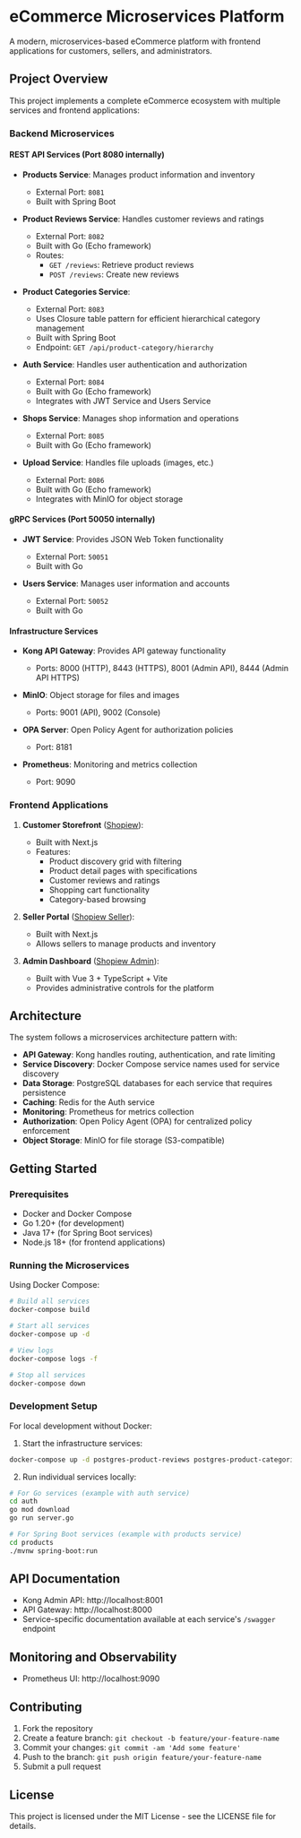 # eCommerce Microservices Platform

A modern, microservices-based eCommerce platform with frontend applications for customers, sellers, and administrators.

## Project Overview

This project implements a complete eCommerce ecosystem with multiple services and frontend applications:

### Backend Microservices

#### REST API Services (Port 8080 internally)

- **Products Service**: Manages product information and inventory
  - External Port: `8081`
  - Built with Spring Boot

- **Product Reviews Service**: Handles customer reviews and ratings
  - External Port: `8082`
  - Built with Go (Echo framework)
  - Routes:
    - `GET /reviews`: Retrieve product reviews
    - `POST /reviews`: Create new reviews

- **Product Categories Service**: 
  - External Port: `8083`
  - Uses Closure table pattern for efficient hierarchical category management
  - Built with Spring Boot
  - Endpoint: `GET /api/product-category/hierarchy`

- **Auth Service**: Handles user authentication and authorization
  - External Port: `8084`
  - Built with Go (Echo framework)
  - Integrates with JWT Service and Users Service

- **Shops Service**: Manages shop information and operations
  - External Port: `8085`
  - Built with Go (Echo framework)

- **Upload Service**: Handles file uploads (images, etc.)
  - External Port: `8086`
  - Built with Go (Echo framework)
  - Integrates with MinIO for object storage

#### gRPC Services (Port 50050 internally)

- **JWT Service**: Provides JSON Web Token functionality
  - External Port: `50051`
  - Built with Go

- **Users Service**: Manages user information and accounts
  - External Port: `50052`
  - Built with Go

#### Infrastructure Services

- **Kong API Gateway**: Provides API gateway functionality
  - Ports: 8000 (HTTP), 8443 (HTTPS), 8001 (Admin API), 8444 (Admin API HTTPS)

- **MinIO**: Object storage for files and images
  - Ports: 9001 (API), 9002 (Console)

- **OPA Server**: Open Policy Agent for authorization policies
  - Port: 8181

- **Prometheus**: Monitoring and metrics collection
  - Port: 9090

### Frontend Applications

1. **Customer Storefront** ([Shopiew](https://github.com/TranXuanPhong25/shopiew)):
   - Built with Next.js 
   - Features:
     - Product discovery grid with filtering
     - Product detail pages with specifications
     - Customer reviews and ratings
     - Shopping cart functionality
     - Category-based browsing

2. **Seller Portal** ([Shopiew Seller](https://github.com/TranXuanPhong25/shopiew-seller)):
   - Built with Next.js
   - Allows sellers to manage products and inventory

3. **Admin Dashboard** ([Shopiew Admin](https://github.com/TranXuanPhong25/shopiew-admin)):
   - Built with Vue 3 + TypeScript + Vite
   - Provides administrative controls for the platform

## Architecture

The system follows a microservices architecture pattern with:

- **API Gateway**: Kong handles routing, authentication, and rate limiting
- **Service Discovery**: Docker Compose service names used for service discovery
- **Data Storage**: PostgreSQL databases for each service that requires persistence
- **Caching**: Redis for the Auth service
- **Monitoring**: Prometheus for metrics collection
- **Authorization**: Open Policy Agent (OPA) for centralized policy enforcement
- **Object Storage**: MinIO for file storage (S3-compatible)

## Getting Started

### Prerequisites

- Docker and Docker Compose
- Go 1.20+ (for development)
- Java 17+ (for Spring Boot services)
- Node.js 18+ (for frontend applications)

### Running the Microservices

Using Docker Compose:

```bash
# Build all services
docker-compose build

# Start all services
docker-compose up -d

# View logs
docker-compose logs -f

# Stop all services
docker-compose down
```

### Development Setup

For local development without Docker:

1. Start the infrastructure services:

```bash
docker-compose up -d postgres-product-reviews postgres-product-categories postgres-users postgres-products postgres-shops auth-redis minio
```

2. Run individual services locally:

```bash
# For Go services (example with auth service)
cd auth
go mod download
go run server.go

# For Spring Boot services (example with products service)
cd products
./mvnw spring-boot:run
```

## API Documentation

- Kong Admin API: http://localhost:8001
- API Gateway: http://localhost:8000
- Service-specific documentation available at each service's `/swagger` endpoint

## Monitoring and Observability

- Prometheus UI: http://localhost:9090

## Contributing

1. Fork the repository
2. Create a feature branch: `git checkout -b feature/your-feature-name`
3. Commit your changes: `git commit -am 'Add some feature'`
4. Push to the branch: `git push origin feature/your-feature-name`
5. Submit a pull request

## License

This project is licensed under the MIT License - see the LICENSE file for details.
